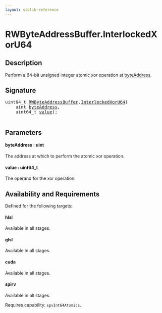 ```yaml
---
layout: stdlib-reference
---
```


# RWByteAddressBuffer\.InterlockedXorU64

## Description

Perform a 64-bit unsigned integer atomic xor operation at <span class='code'><a href="interlockedxoru64-0be#decl-byteAddress" class="code_param">byteAddress</a></span>.



## Signature 

<pre>
uint64_t <a href="../types/rwbyteaddressbuffer-0126d/index" class="code_type">RWByteAddressBuffer</a>.<a href="interlockedxoru64-0be">InterlockedXorU64</a>(
    <span class="code_keyword">uint</span> <a href="interlockedxoru64-0be#decl-byteAddress" class="code_param">byteAddress</a>,
    uint64_t <a href="interlockedxoru64-0be#decl-value" class="code_param">value</a>);

</pre>

## Parameters

####  <a id="decl-byteAddress"></a>byteAddress  : uint
The address at which to perform the atomic xor operation.

####  <a id="decl-value"></a>value  : uint64\_t
The operand for the xor operation.


## Availability and Requirements

Defined for the following targets:

#### hlsl
Available in all stages.

#### glsl
Available in all stages.

#### cuda
Available in all stages.

#### spirv
Available in all stages.

Requires capability: `spvInt64Atomics`.


